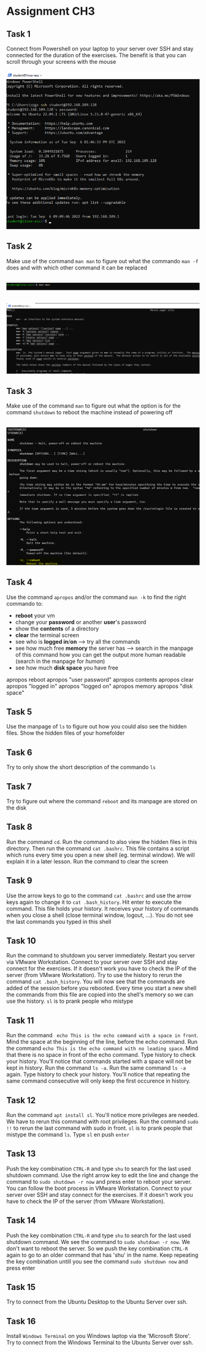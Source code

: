 # Assignment CH3
## Task 1
Connect from Powershell on your laptop to your server over SSH and stay connected for the duration of the exercises. The benefit is that you can scroll through your screens with the mouse  
<br/>![Connect via Powershell](images/Connect_via_Powershell.png)  

## Task 2
Make use of the command `man man` to figure out what the commando `man -f` does and with which other command it can be replaced  

<br/>![man man_1](images/man_man_1.png)  

<br/>![man man_2](images/man_man_2.png)

## Task 3
Make use of the command `man` to figure out what the option is for the command `shutdown` to reboot the machine instead of powering off  

<br/>![man_shutdown.png](images/man_shutdown.png)

## Task 4
Use the command `apropos` and/or the command `man -k` to find the right commando to:
- __reboot__ your vm
- change your __password__ or another __user__'s password
- show the __contents__ of a directory
- __clear__ the terminal screen
- see who is __logged in__/__on__ --> try all the commands
- see how much free __memory__ the server has  --> search in the manpage of this command how you can get the output more human readable (search in the manpage for _human_)
- see how much __disk space__ you have free 

apropos reboot
apropos "user password"
apropos contents
apropos clear
apropos "logged in"          apropos "logged on"
apropos memory
apropos "disk space"



## Task 5
Use the manpage of `ls` to figure out how you could also see the hidden files. Show the hidden files of your homefolder

## Task 6 
Try to only show the short description of the commando `ls`

## Task 7 
Try to figure out where the command `reboot` and its manpage are stored on the disk

## Task 8 
Run the command `cd`. Run the command to also view the hidden files in this directory. Then run the command `cat .bashrc`. This file contains a script which runs every time you open a new shell (eg. terminal window). We will explain it in a later lesson. Run the command to clear the screen

## Task 9 
Use the arrow keys to go to the command `cat .bashrc` and use the arrow keys again to change it to `cat .bash_history`. Hit enter to execute the command. This file holds your history. It receives your history of commands when you close a shell (close terminal window, logout, ...). You do not see the last commands you typed in this shell

## Task 10
Run the command to shutdown you server immediately. Restart you server via VMware Workstation.
Connect to your server over SSH and stay connect for the exercises. If it doesn't work you have to check the IP of the server (from VMware Workstation).
Try to use the history to rerun the command `cat .bash_history`. You will now see that the commands are added of the session before you rebooted. Every time you start a new shell the commands from this file are copied into the shell's memory so we can use the history.
`sl` is to prank people who mistype 

## Task 11
Run the command ` echo This is the echo command with a space in front`. Mind the space at the beginning of the line, before the echo command.
Run the command `echo This is the echo command with no leading space`. Mind that there is no space in front of the echo command.
Type history to check your history.
You'll notice that commands started with a space will not be kept in history.
Run the command `ls -a`.
Run the same command `ls -a` again.
Type history to check your history.
You'll notice that repeating the same command consecutive will only keep the first occurence in history.


## Task 12
Run the command `apt install sl`. You'll notice more privileges are needed. We have to rerun this command with root privileges. Run the command `sudo !!` to rerun the last command with sudo in front. `sl` is to prank people that mistype the command `ls`. Type `sl` en push `enter`

## Task 13
Push the key combination `CTRL-R` and type `shu` to search for the last used shutdown command. Use the right arrow key to edit the line and change the command to `sudo shutdown -r now` and press enter to reboot your server. You can follow the boot process in VMware Workstation. Connect to your server over SSH and stay connect for the exercises. If it doesn't work you have to check the IP of the server (from VMware Workstation).

## Task 14
Push the key combination `CTRL-R` and type `shu` to search for the last used shutdown command. We see the command to `sudo shutdown -r now`. We don't want to reboot the server.  So we push the key combination `CTRL-R` again to go to an older command that has 'shu' in the name. Keep repeating the key combination untill you see the command `sudo shutdown now` and press enter

## Task 15
Try to connect from the Ubuntu Desktop to the Ubuntu Server over ssh.  

## Task 16
Install `Windows Terminal` on you Windows laptop via the 'Microsoft Store'. Try to connect from the Windows Terminal to the Ubuntu Server over ssh. 

